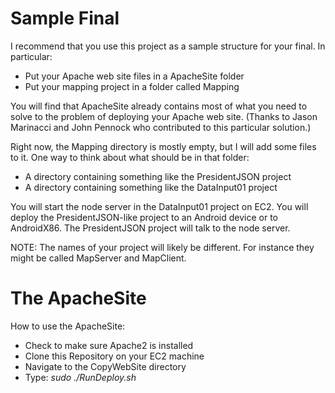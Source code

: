 Sample Final
============

I recommend that you use this project as a sample structure for your final. 
In particular: 

- Put your Apache web site files in a ApacheSite folder
- Put your mapping project in a folder called Mapping

You will find that ApacheSite already contains most of what you need 
to solve to the problem of deploying your Apache web site. (Thanks
to Jason Marinacci and John Pennock who contributed to this 
particular solution.)

Right now, the Mapping directory is mostly empty, but I will add 
some files to it. One way to think about what should be in that
folder:

- A directory containing something like the PresidentJSON project
- A directory containing something like the DataInput01 project

You will start the node server in the DataInput01 project on EC2.
You will deploy the PresidentJSON-like project to an Android
device or to AndroidX86. The PresidentJSON project will talk
to the node server.

NOTE: The names of your project will likely be different. For instance
they might be called MapServer and MapClient.

The ApacheSite
==============

How to use the ApacheSite:

- Check to make sure Apache2 is installed
- Clone this Repository on your EC2 machine
- Navigate to the CopyWebSite directory
- Type: *sudo ./RunDeploy.sh*


